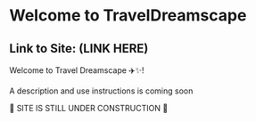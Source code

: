 # Welcome to TravelDreamscape
## Link to Site: (LINK HERE)


Welcome to Travel Dreamscape ✈️✨!

A description and use instructions is coming soon

🚧 SITE IS STILL UNDER CONSTRUCTION 🚧